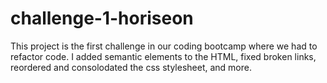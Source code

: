 # challenge-1-horiseon

This project is the first challenge in our coding bootcamp where we had to refactor code. I added semantic elements to the HTML, fixed broken links, reordered and consolodated the css stylesheet, and more.
